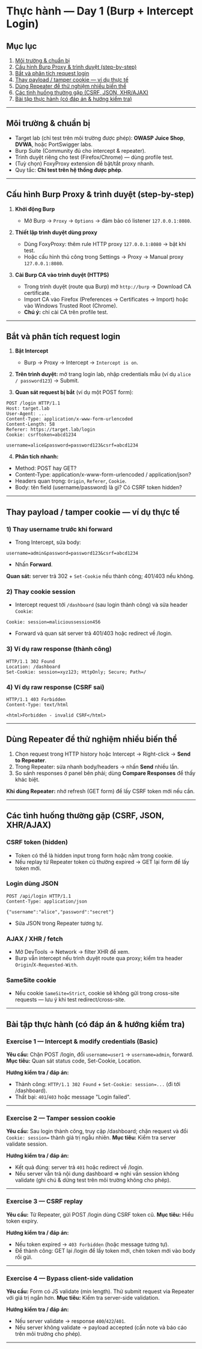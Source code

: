 # Thực hành — Day 1 (Burp + Intercept Login)

## Mục lục
1. [Môi trường & chuẩn bị](#môi-trường--chuẩn-bị)
2. [Cấu hình Burp Proxy & trình duyệt (step-by-step)](#cấu-hình-burp-proxy--trình-duyệt-step-by-step)
3. [Bắt và phân tích request login](#bắt-và-phân-tích-request-login)
4. [Thay payload / tamper cookie — ví dụ thực tế](#thay-payload--tamper-cookie--ví-dụ-thực-tế)
5. [Dùng Repeater để thử nghiệm nhiều biến thể](#dùng-repeater-để-thử-nghiệm-nhiều-biến-thể)
6. [Các tình huống thường gặp (CSRF, JSON, XHR/AJAX)](#các-tình-huống-thường-gặp-csrf-json-xhrajax)
7. [Bài tập thực hành (có đáp án & hướng kiểm tra)](#bài-tập-thực-hành-có-đáp-án--hướng-kiểm-tra)

---

## Môi trường & chuẩn bị
- Target lab (chỉ test trên môi trường được phép): **OWASP Juice Shop**, **DVWA**, hoặc PortSwigger labs.
- Burp Suite (Community đủ cho intercept & repeater).
- Trình duyệt riêng cho test (Firefox/Chrome) — dùng profile test.
- (Tuỳ chọn) FoxyProxy extension để bật/tắt proxy nhanh.
- Quy tắc: **Chỉ test trên hệ thống được phép**.

---

## Cấu hình Burp Proxy & trình duyệt (step-by-step)

1. **Khởi động Burp**
   - Mở Burp → `Proxy` → `Options` → đảm bảo có listener `127.0.0.1:8080`.

2. **Thiết lập trình duyệt dùng proxy**
   - Dùng FoxyProxy: thêm rule HTTP proxy `127.0.0.1:8080` → bật khi test.
   - Hoặc cấu hình thủ công trong Settings → Proxy → Manual proxy `127.0.0.1:8080`.

3. **Cài Burp CA vào trình duyệt (HTTPS)**
   - Trong trình duyệt (route qua Burp) mở `http://burp` → Download CA certificate.
   - Import CA vào Firefox (Preferences → Certificates → Import) hoặc vào Windows Trusted Root (Chrome).
   - **Chú ý:** chỉ cài CA trên profile test.

---

## Bắt và phân tích request login

1. **Bật Intercept**
   - Burp → Proxy → Intercept → `Intercept is on`.

2. **Trên trình duyệt:** mở trang login lab, nhập credentials mẫu (ví dụ `alice / password123`) → Submit.

3. **Quan sát request bị bắt** (ví dụ một POST form):
```http
POST /login HTTP/1.1
Host: target.lab
User-Agent: ...
Content-Type: application/x-www-form-urlencoded
Content-Length: 58
Referer: https://target.lab/login
Cookie: csrftoken=abcd1234

username=alice&password=password123&csrf=abcd1234
```

4. **Phân tích nhanh:**
- Method: POST hay GET?  
- Content-Type: application/x-www-form-urlencoded / application/json?  
- Headers quan trọng: `Origin`, `Referer`, `Cookie`.  
- Body: tên field (username/password) là gì? Có CSRF token hidden?

---

## Thay payload / tamper cookie — ví dụ thực tế

### 1) Thay username trước khi forward
- Trong Intercept, sửa body:
```
username=admin&password=password123&csrf=abcd1234
```
- Nhấn **Forward**.

**Quan sát:** server trả 302 + `Set-Cookie` nếu thành công; 401/403 nếu không.

### 2) Thay cookie session
- Intercept request tới `/dashboard` (sau login thành công) và sửa header `Cookie`:
```
Cookie: session=malicioussession456
```
- Forward và quan sát server trả 401/403 hoặc redirect về /login.

### 3) Ví dụ raw response (thành công)
```http
HTTP/1.1 302 Found
Location: /dashboard
Set-Cookie: session=xyz123; HttpOnly; Secure; Path=/
```

### 4) Ví dụ raw response (CSRF sai)
```http
HTTP/1.1 403 Forbidden
Content-Type: text/html

<html>Forbidden - invalid CSRF</html>
```

---

## Dùng Repeater để thử nghiệm nhiều biến thể

1. Chọn request trong HTTP history hoặc Intercept → Right-click → **Send to Repeater**.
2. Trong Repeater: sửa nhanh body/headers → nhấn **Send** nhiều lần.
3. So sánh responses ở panel bên phải; dùng **Compare Responses** để thấy khác biệt.

**Khi dùng Repeater:** nhớ refresh (GET form) để lấy CSRF token mới nếu cần.

---

## Các tình huống thường gặp (CSRF, JSON, XHR/AJAX)

### CSRF token (hidden)
- Token có thể là hidden input trong form hoặc nằm trong cookie.
- Nếu replay từ Repeater token cũ thường expired → GET lại form để lấy token mới.

### Login dùng JSON
```http
POST /api/login HTTP/1.1
Content-Type: application/json

{"username":"alice","password":"secret"}
```
- Sửa JSON trong Repeater tương tự.

### AJAX / XHR / fetch
- Mở DevTools → Network → filter XHR để xem.
- Burp vẫn intercept nếu trình duyệt route qua proxy; kiểm tra header `Origin`/`X-Requested-With`.

### SameSite cookie
- Nếu cookie `SameSite=Strict`, cookie sẽ không gửi trong cross-site requests — lưu ý khi test redirect/cross-site.

---

## Bài tập thực hành (có đáp án & hướng kiểm tra)

### Exercise 1 — Intercept & modify credentials (Basic)
**Yêu cầu:** Chặn POST /login, đổi `username=user1` → `username=admin`, forward.
**Mục tiêu:** Quan sát status code, Set-Cookie, Location.

**Hướng kiểm tra / đáp án:**
- Thành công: `HTTP/1.1 302 Found` + `Set-Cookie: session=...` (đi tới /dashboard).
- Thất bại: `401`/`403` hoặc message "Login failed".

---

### Exercise 2 — Tamper session cookie
**Yêu cầu:** Sau login thành công, truy cập /dashboard; chặn request và đổi `Cookie: session=` thành giá trị ngẫu nhiên.
**Mục tiêu:** Kiểm tra server validate session.

**Hướng kiểm tra / đáp án:**
- Kết quả đúng: server trả `401` hoặc redirect về /login.
- Nếu server vẫn trả nội dung dashboard => nghi vấn session không validate (ghi chú & dừng test trên môi trường không cho phép).

---

### Exercise 3 — CSRF replay
**Yêu cầu:** Từ Repeater, gửi POST /login dùng CSRF token cũ.
**Mục tiêu:** Hiểu token expiry.

**Hướng kiểm tra / đáp án:**
- Nếu token expired → `403 Forbidden` (hoặc message tương tự).
- Để thành công: GET lại /login để lấy token mới, chèn token mới vào body rồi gửi.

---

### Exercise 4 — Bypass client-side validation
**Yêu cầu:** Form có JS validate (min length). Thử submit request via Repeater với giá trị ngắn hơn.
**Mục tiêu:** Kiểm tra server-side validation.

**Hướng kiểm tra / đáp án:**
- Nếu server validate → response `400`/`422`/`401`.
- Nếu server không validate → payload accepted (cần note và báo cáo trên môi trường cho phép).

---


